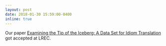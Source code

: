 ```yaml
---
layout: post
date: 2018-01-30 15:59:00-0400
inline: true
---
```


Our paper <a href="https://arxiv.org/pdf/1802.04681.pdf" target="blank">Examining the Tip of the Iceberg: A Data Set for Idiom Translation</a> got accepted at LREC. 
